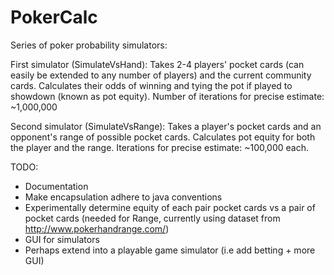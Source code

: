 # PokerCalc 

Series of poker probability simulators:

First simulator (SimulateVsHand): 
Takes 2-4 players' pocket cards (can easily be extended to any number of players) and the current community cards.  Calculates their odds of winning and tying the pot if played to showdown (known as pot equity).  Number of iterations for precise estimate: ~1,000,000

Second simulator (SimulateVsRange):
Takes a player's pocket cards and an opponent's range of possible pocket cards.  Calculates pot equity for both the player and the range.  Iterations for precise estimate: ~100,000 each.

TODO: 
- Documentation
- Make encapsulation adhere to java conventions
- Experimentally determine equity of each pair pocket cards vs a pair of pocket cards 
(needed for Range, currently using dataset from http://www.pokerhandrange.com/)
- GUI for simulators
- Perhaps extend into a playable game simulator (i.e add betting + more GUI)

